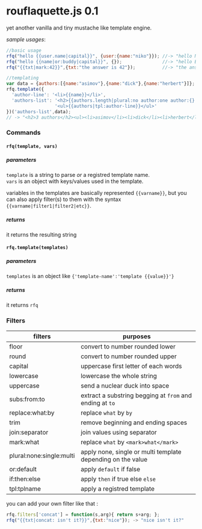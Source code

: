rouflaquette.js 0.1
===================

yet another vanilla and tiny mustache like template engine.


*sample usages*: 
```js
//basic usage
rfq("hello {{user.name|capital}}", {user:{name:"niko"}}); //-> "hello Niko"
rfq("hello {{name|or:buddy|capital}}", {});               //-> "hello Buddy"
rfq("{{txt|mark:42}}",{txt:"the answer is 42"});          //-> "the answer is <mark>42</mark>"

//templating
var data = {authors:[{name:"asimov"},{name:"dick"},{name:"herbert"}]};
rfq.template({
  'author-line': '<li>{{name}}</li>',
  'authors-list': '<h2>{{authors.length|plural:no author:one author:{} authors}}</h2>'+
                  '<ul>{{authors|tpl:author-line}}</ul>'
})('authors-list',data);
// -> "<h2>3 authors</h2><ul><li>asimov</li><li>dick</li><li>herbert</li></ul>"
```

### Commands


#### `rfq(template, vars)`

##### parameters
`template` is a string to parse *or* a registred template name.  
`vars` is an object with keys/values used in the template.

variables in the templates are basically represented `{{varname}}`, but you can also apply filter(s) to them with the syntax `{{varname|filter1|filter2|etc}}`.

##### returns
it returns the resulting string


#### `rfq.template(templates)`

##### parameters
`templates` is an object like `{'template-name':'template {{value}}'}`

##### returns
it returns `rfq`


### Filters

| filters                  | purposes                                                    |
|--------------------------|-------------------------------------------------------------|
| floor                    | convert to number rounded lower                             |
| round                    | convert to number rounded upper                             |
| capital                  | uppercase first letter of each words                        |
| lowercase                | lowercase the whole string                                  |
| uppercase                | send a nuclear duck into space                              |
| subs:from:to             | extract a substring begging at `from` and ending at `to`    |
| replace:what:by          | replace `what` by `by`                                      |
| trim                     | remove beginning and ending spaces                          |
| join:separator           | join values using separator                                 |
| mark:what                | replace `what` by `<mark>what</mark>`                       |
| plural:none:single:multi | apply none, single or multi template depending on the value |
| or:default               | apply `default` if false                                    |
| if:then:else             | apply `then` if true else `else`                            |
| tpl:tplname              | apply a registred template                                  |

you can add your own filter like that :
```js
rfq.filters['concat'] = function(s,arg){ return s+arg; };
rfq("{{txt|concat: isn't it?}}",{txt:"nice"}); -> "nice isn't it?"
```